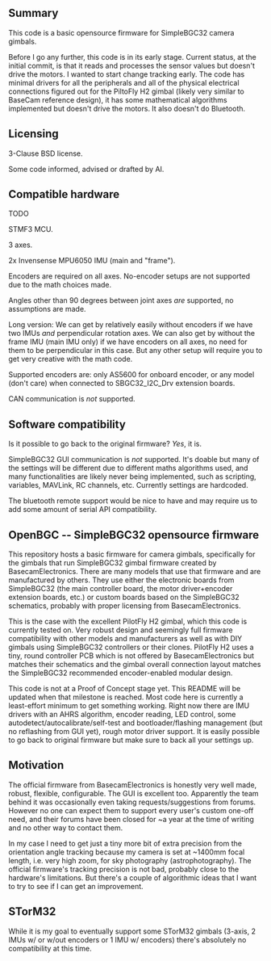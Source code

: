 ## Summary

This code is a basic opensource firmware for SimpleBGC32 camera gimbals.

Before I go any further, this code is in its early stage.  Current status, at the initial commit, is that it reads and processes the sensor values but doesn't drive the motors.  I wanted to start change tracking early.  The code has minimal drivers for all the peripherals and all of the physical electrical connections figured out for the PiltoFly H2 gimbal (likely very similar to BaseCam reference design), it has some mathematical algorithms implemented but doesn't drive the motors.  It also doesn't do Bluetooth.

## Licensing

3-Clause BSD license.

Some code informed, advised or drafted by AI.

## Compatible hardware

TODO

STMF3 MCU.

3 axes.

2x Invensense MPU6050 IMU (main and "frame").

Encoders are required on all axes.  No-encoder setups are not supported due to the math choices made.

Angles other than 90 degrees between joint axes *are* supported, no assumptions are made.

Long version: We can get by relatively easily without encoders if we have two IMUs *and* perpendicular rotation axes.  We can also get by without the frame IMU (main IMU only) if we have encoders on all axes, no need for them to be perpendicular in this case.  But any other setup will require you to get very creative with the math code.

Supported encoders are: only AS5600 for onboard encoder, or any model (don't care) when connected to SBGC32_I2C_Drv extension boards.

CAN communication is *not* supported.

## Software compatibility

Is it possible to go back to the original firmware? *Yes*, it is.

SimpleBGC32 GUI communication is *not* supported.  It's doable but many of the settings will be different due to different maths algorithms used, and many functionalities are likely never being implemented, such as scripting, variables, MAVLink, RC channels, etc.  Currently settings are hardcoded.

The bluetooth remote support would be nice to have and may require us to add some amount of serial API compatibility.

## OpenBGC -- SimpleBGC32 opensource firmware

This repository hosts a basic firmware for camera gimbals, specifically for the gimbals that run SimpleBGC32 gimbal firmware created by BasecamElectronics.  There are many models that use that firmware and are manufactured by others.  They use either the electronic boards from SimpleBGC32 (the main controller board, the motor driver+encoder extension boards, etc.) or custom boards based on the SimpleBGC32 schematics, probably with proper licensing from BasecamElectronics.

This is the case with the excellent PilotFly H2 gimbal, which this code is currently tested on.  Very robust design and seemingly full firmware compatibility with other models and manufacturers as well as with DIY gimbals using SimpleBGC32 controllers or their clones.  PilotFly H2 uses a tiny, round controller PCB which is not offered by BasecamElectronics but matches their schematics and the gimbal overall connection layout matches the SimpleBGC32 recommended encoder-enabled modular design.

This code is not at a Proof of Concept stage yet.  This README will be updated when that milestone is reached.  Most code here is currently a least-effort minimum to get something working.  Right now there are IMU drivers with an AHRS algorithm, encoder reading, LED control, some autodetect/autocalibrate/self-test and bootloader/flashing management (but no reflashing from GUI yet), rough motor driver support.  It is easily possible to go back to original firmware but make sure to back all your settings up.

## Motivation

The official firmware from BasecamElectronics is honestly very well made, robust, flexible, configurable.  The GUI is excellent too.  Apparently the team behind it was occasionally even taking requests/suggestions from forums.  However no one can expect them to support every user's custom one-off need, and their forums have been closed for ~a year at the time of writing and no other way to contact them.

In my case I need to get just a tiny more bit of extra precision from the orientation angle tracking because my camera is set at ~1400mm focal length, i.e. very high zoom, for sky photography (astrophotography).  The official firmware's tracking precision is not bad, probably close to the hardware's limitations.  But there's a couple of algorithmic ideas that I want to try to see if I can get an improvement.

## STorM32

While it is my goal to eventually support some STorM32 gimbals (3-axis, 2 IMUs w/ or w/out encoders or 1 IMU w/ encoders) there's absolutely no compatibility at this time.
